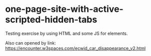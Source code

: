 # one-page-site-with-active-scripted-hidden-tabs

Testing exercise by using HTML and some JS for elements.

Also can opened by link:
https://encounter.w3spaces.com/ecwid_car_disappearance_v2.html

